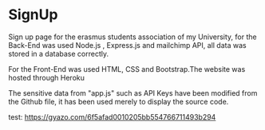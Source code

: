 # SignUp

Sign up page for the erasmus students association of my University, for the Back-End was used Node.js , Express.js and mailchimp API, all data was stored in a database correctly.

For the Front-End was used HTML, CSS and Bootstrap.The website was  hosted through Heroku

The sensitive data from  "app.js"  such as API Keys have been modified from the Github file, it has been used merely to display the source code.

test: https://gyazo.com/6f5afad0010205bb554766711493b294
